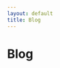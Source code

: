 ```yaml
---
layout: default
title: Blog
---
```


# Blog

<div class="blog-posts">
  <!-- Blog posts will be added here -->
</div> 